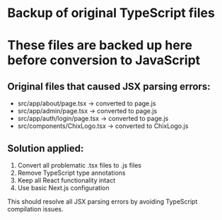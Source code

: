 # Backup of original TypeScript files
# These files are backed up here before conversion to JavaScript

## Original files that caused JSX parsing errors:
- src/app/about/page.tsx → converted to page.js
- src/app/admin/page.tsx → converted to page.js  
- src/app/auth/login/page.tsx → converted to page.js
- src/components/ChixLogo.tsx → converted to ChixLogo.js

## Solution applied:
1. Convert all problematic .tsx files to .js files
2. Remove TypeScript type annotations
3. Keep all React functionality intact
4. Use basic Next.js configuration

This should resolve all JSX parsing errors by avoiding TypeScript compilation issues.
